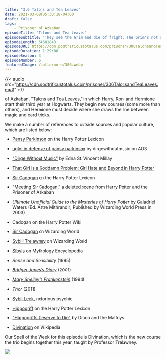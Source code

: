 ```yaml
---
title: "3.6 Talons and Tea Leaves"
date: 2021-03-08T05:30:18-04:00
draft: false
tags:
    - Prisoner of Azkaban
episodeTitle: "Talons and Tea Leaves"
episodeSubtitle: "They see the Grim and die of fright. The Grim's not an omen, it's the cause of death! And Harry's still with us because he's not stupid enough to see one and think, right, well, I'd better pop my clogs then!"
episodeLength: 64601843
episodeURL: https://cdn.podtrificustotalus.com/prisoner/306TalonsandTeaLeaves.mp3
episodeDuration: 1:29:00
episodeSeason: 3
episodeNumber: 6
featuredImage: /pottermore/306.webp
---
```

{{< audio src="https://cdn.podtrificustotalus.com/prisoner/306TalonsandTeaLeaves.mp3" >}}

of Azkaban, "Talons and Tea Leaves," in which Harry, Ron, and Hermione start their third year at Hogwarts. They begin new courses (some more than others), and Hermione must decide where she draws the line between magic and card tricks.

We make a number of references to outside sources and popular culture, which are listed below:

- [Pansy Parkinson](https://www.hp-lexicon.org/character/parkinson-family/pansy-parkinson/) on the Harry Potter Lexicon

- [ugly: in defense of pansy parkinson](https://archiveofourown.org/works/2330390) by dirgewithoutmusic on AO3

- ["Dirge Without Music"](https://www.poetryfoundation.org/poems/52773/dirge-without-music) by Edna St. Vincent Millay

- [That Girl is a Goddamn Problem: Girl Hate and Beyond in Harry Potter](https://pussygoesgrrr.com/2014/12/01/that-girl-is-a-goddamn-problem-girl-hate-and-beyond-in-harry-potter/)

- [Sir Cadogan](https://www.hp-lexicon.org/character/sir-cadogan/) on the Harry Potter Lexicon

- ["Meeting Sir Cadogan,"](https://www.youtube.com/watch?v=guZlFy7_o9A) a deleted scene from Harry Potter and the Prisoner of Azkaban

- *Ultimate Unofficial Guide to the Mysteries of Harry Potter* by Galadriel Waters (Ed. Astre Mithrandir; Published by Wizarding World Press in 2003)

- [Cadogan](https://harrypotter.fandom.com/wiki/Cadogan) on the Harry Potter Wiki

- [Sir Cadogan](https://www.wizardingworld.com/writing-by-jk-rowling/sir-cadogan) on Wizarding World

- [Sybill Trelawney](https://www.wizardingworld.com/writing-by-jk-rowling/sybill-trelawney) on Wizarding World

- [Sibyls](http://www.mythencyclopedia.com/Sa-Sp/Sibyls.html) on Mythology Encyclopedia

- *Sense and Sensibility* (1995)

- [*Bridget Jones's Diary*](https://en.wikipedia.org/wiki/Bridget_Jones's_Diary_(film)) (2001)

- [*Mary Shelley's Frankenstein*](https://en.wikipedia.org/wiki/Mary_Shelley%27s_Frankenstein_(film)) (1994)

- *Thor* (2011)

- [Sybil Leek](https://en.wikipedia.org/wiki/Sybil_Leek), notorious psychic

- [Hippogriff](https://www.hp-lexicon.org/creature/horse/hippogriff/) on the Harry Potter Lexicon

- ["Hippogriffs Deserve to Die"](https://dracoandthemalfoys.bandcamp.com/track/hippogriffs-deserve-to-die) by Draco and the Malfoys

- [Divination](https://en.wikipedia.org/wiki/Divination) on Wikipedia

Our Spell of the Week for this episode is Divination, which is the new course the trio begins together this year, taught by Professor Trelawney.

<img class="chapterArt" src="/chapter/306.webp" />